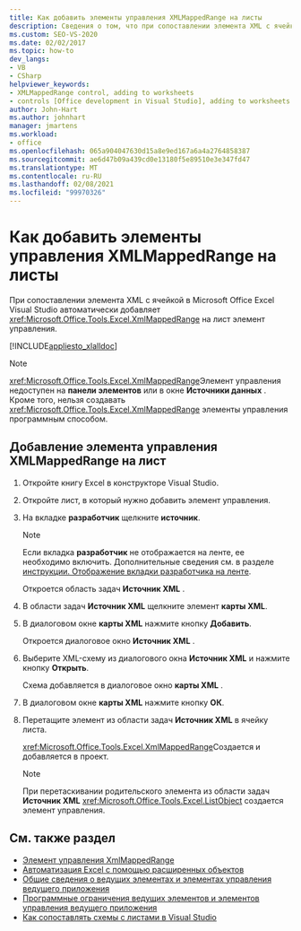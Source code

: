 ```yaml
---
title: Как добавить элементы управления XMLMappedRange на листы
description: Сведения о том, что при сопоставлении элемента XML с ячейкой в Microsoft Office Excel Visual Studio автоматически добавляет на лист элемент управления XmlMappedRange.
ms.custom: SEO-VS-2020
ms.date: 02/02/2017
ms.topic: how-to
dev_langs:
- VB
- CSharp
helpviewer_keywords:
- XMLMappedRange control, adding to worksheets
- controls [Office development in Visual Studio], adding to worksheets
author: John-Hart
ms.author: johnhart
manager: jmartens
ms.workload:
- office
ms.openlocfilehash: 065a904047630d15a8e9ed167a6a4a2764858387
ms.sourcegitcommit: ae6d47b09a439cd0e13180f5e89510e3e347fd47
ms.translationtype: MT
ms.contentlocale: ru-RU
ms.lasthandoff: 02/08/2021
ms.locfileid: "99970326"
---
```

# <a name="how-to-add-xmlmappedrange-controls-to-worksheets"></a>Как добавить элементы управления XMLMappedRange на листы
  При сопоставлении элемента XML с ячейкой в Microsoft Office Excel Visual Studio автоматически добавляет <xref:Microsoft.Office.Tools.Excel.XmlMappedRange> на лист элемент управления.

 [!INCLUDE[appliesto_xlalldoc](../vsto/includes/appliesto-xlalldoc-md.md)]

> [!NOTE]
> <xref:Microsoft.Office.Tools.Excel.XmlMappedRange>Элемент управления недоступен на **панели элементов** или в окне **Источники данных** . Кроме того, нельзя создавать <xref:Microsoft.Office.Tools.Excel.XmlMappedRange> элементы управления программным способом.

## <a name="to-add-an-xmlmappedrange-control-to-a-worksheet"></a>Добавление элемента управления XMLMappedRange на лист

1. Откройте книгу Excel в конструкторе Visual Studio.

2. Откройте лист, в который нужно добавить элемент управления.

3. На вкладке **разработчик** щелкните **источник**.

    > [!NOTE]
    > Если вкладка **разработчик** не отображается на ленте, ее необходимо включить. Дополнительные сведения см. в разделе [инструкции. Отображение вкладки разработчика на ленте](../vsto/how-to-show-the-developer-tab-on-the-ribbon.md).

     Откроется область задач **Источник XML** .

4. В области задач **Источник XML** щелкните элемент **карты XML**.

5. В диалоговом окне **карты XML** нажмите кнопку **Добавить**.

     Откроется диалоговое окно **Источник XML** .

6. Выберите XML-схему из диалогового окна **Источник XML** и нажмите кнопку **Открыть**.

     Схема добавляется в диалоговое окно **карты XML** .

7. В диалоговом окне **карты XML** нажмите кнопку **ОК**.

8. Перетащите элемент из области задач **Источник XML** в ячейку листа.

     <xref:Microsoft.Office.Tools.Excel.XmlMappedRange>Создается и добавляется в проект.

    > [!NOTE]
    > При перетаскивании родительского элемента из области задач **Источник XML** <xref:Microsoft.Office.Tools.Excel.ListObject> создается элемент управления.

## <a name="see-also"></a>См. также раздел
- [Элемент управления XmlMappedRange](../vsto/xmlmappedrange-control.md)
- [Автоматизация Excel с помощью расширенных объектов](../vsto/automating-excel-by-using-extended-objects.md)
- [Общие сведения о ведущих элементах и элементах управления ведущего приложения](../vsto/host-items-and-host-controls-overview.md)
- [Программные ограничения ведущих элементов и элементов управления ведущего приложения](../vsto/programmatic-limitations-of-host-items-and-host-controls.md)
- [Как сопоставлять схемы с листами в Visual Studio](../vsto/how-to-map-schemas-to-worksheets-inside-visual-studio.md)
